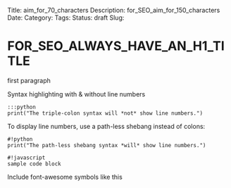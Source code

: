 Title: aim_for_70_characters
Description: for_SEO_aim_for_150_characters
Date:
Category:
Tags:
Status: draft
Slug:

# FOR_SEO_ALWAYS_HAVE_AN_H1_TITLE

first paragraph

Syntax highlighting with & without line numbers

    :::python
    print("The triple-colon syntax will *not* show line numbers.")

To display line numbers, use a path-less shebang instead of colons:

    #!python
    print("The path-less shebang syntax *will* show line numbers.")

    #!javascript
    sample code block

Include font-awesome symbols like this
<i class="fa fa-heart red"></i>
